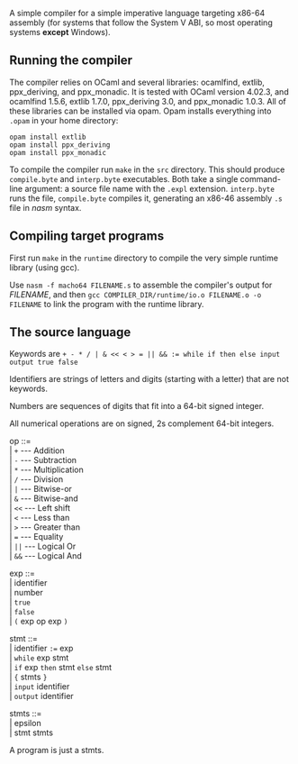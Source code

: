 A simple compiler for a simple imperative language targeting x86-64 assembly
(for systems that follow the System V ABI, so most operating systems **except**
Windows).

Running the compiler
--------------------

The compiler relies on OCaml and several libraries: ocamlfind, extlib,
ppx_deriving, and ppx_monadic. It is tested with OCaml version 4.02.3, and
ocamlfind 1.5.6, extlib 1.7.0, ppx_deriving 3.0, and ppx_monadic 1.0.3. All of
these libraries can be installed via opam. Opam installs everything into
`.opam` in your home directory:
```
opam install extlib
opam install ppx_deriving
opam install ppx_monadic
```

To compile the compiler run `make` in the `src` directory. This should produce
`compile.byte` and `interp.byte` executables.  Both take a single command-line
argument: a source file name with the `.expl` extension. `interp.byte` runs the
file, `compile.byte` compiles it, generating an x86-46 assembly `.s` file in
*nasm* syntax.

Compiling target programs
-------------------------

First run `make` in the `runtime` directory to compile the very simple runtime
library (using gcc).

Use `nasm -f macho64 FILENAME.s` to assemble the compiler's output for
*FILENAME*, and then `gcc COMPILER_DIR/runtime/io.o FILENAME.o -o FILENAME`
to link the program with the runtime library.

The source language
-------------------

Keywords are `+ - * / | & << < > = || && := while if then else input output true false`

Identifiers are strings of letters and digits (starting with a letter) that
are not keywords.

Numbers are sequences of digits that fit into a 64-bit signed integer.

All numerical operations are on signed, 2s complement 64-bit integers.

op ::=  
| `+`  --- Addition  
| `-`  --- Subtraction  
| `*`  --- Multiplication  
| `/`  --- Division  
| `|`  --- Bitwise-or  
| `&`  --- Bitwise-and  
| `<<` --- Left shift  
| `<`  --- Less than  
| `>`  --- Greater than   
| `=`  --- Equality  
| `||` --- Logical Or  
| `&&` --- Logical And  

exp ::=  
| identifier  
| number  
| `true`   
| `false`  
| `(` exp op exp `)`   

stmt ::=  
| identifier `:=` exp  
| `while` exp stmt  
| `if` exp `then` stmt `else` stmt  
| `{` stmts `}`  
| `input` identifier  
| `output` identifier

stmts ::=   
| epsilon  
| stmt stmts

A program is just a stmts.

